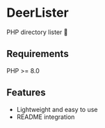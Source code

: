 # DeerLister
PHP directory lister 🦌

## Requirements
PHP >= 8.0

## Features
 - Lightweight and easy to use
 - README integration

